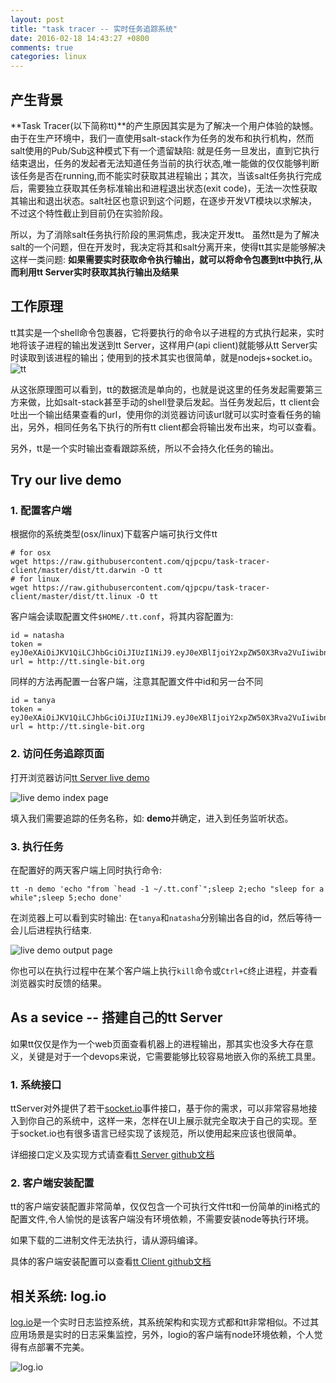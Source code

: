 ```yaml
---
layout: post
title: "task tracer -- 实时任务追踪系统"
date: 2016-02-18 14:43:27 +0800
comments: true
categories: linux
---
```


## 产生背景

**Task Tracer(以下简称tt)**的产生原因其实是为了解决一个用户体验的缺憾。由于在生产环境中，我们一直使用salt-stack作为任务的发布和执行机构，然而salt使用的Pub/Sub这种模式下有一个遗留缺陷: 就是任务一旦发出，直到它执行结束退出，任务的发起者无法知道任务当前的执行状态,唯一能做的仅仅能够判断该任务是否在running,而不能实时获取其进程输出；其次，当该salt任务执行完成后，需要独立获取其任务标准输出和进程退出状态(exit code)，无法一次性获取其输出和退出状态。salt社区也意识到这个问题，在逐步开发VT模块以求解决，不过这个特性截止到目前仍在实验阶段。

所以，为了消除salt任务执行阶段的黑洞焦虑，我决定开发tt。 虽然tt是为了解决salt的一个问题，但在开发时，我决定将其和salt分离开来，使得tt其实是能够解决这样一类问题: **如果需要实时获取命令执行输出，就可以将命令包裹到tt中执行,从而利用tt Server实时获取其执行输出及结果**

<!-- more -->

## 工作原理

tt其实是一个shell命令包裹器，它将要执行的命令以子进程的方式执行起来，实时地将该子进程的输出发送到tt Server，这样用户(api client)就能够从tt Server实时读取到该进程的输出；使用到的技术其实也很简单，就是nodejs+socket.io。
![tt](https://raw.githubusercontent.com/qjpcpu/task-tracer-server/master/snapshots/data-flow.png)

从这张原理图可以看到，tt的数据流是单向的，也就是说这里的任务发起需要第三方来做，比如salt-stack甚至手动的shell登录后发起。当任务发起后，tt client会吐出一个输出结果查看的url，使用你的浏览器访问该url就可以实时查看任务的输出，另外，相同任务名下执行的所有tt client都会将输出发布出来，均可以查看。

另外，tt是一个实时输出查看跟踪系统，所以不会持久化任务的输出。

## Try our live demo

### 1. 配置客户端

根据你的系统类型(osx/linux)下载客户端可执行文件tt

```
# for osx
wget https://raw.githubusercontent.com/qjpcpu/task-tracer-client/master/dist/tt.darwin -O tt
# for linux
wget https://raw.githubusercontent.com/qjpcpu/task-tracer-client/master/dist/tt.linux -O tt
```

客户端会读取配置文件`$HOME/.tt.conf`，将其内容配置为:

```
id = natasha
token = eyJ0eXAiOiJKV1QiLCJhbGciOiJIUzI1NiJ9.eyJ0eXBlIjoiY2xpZW50X3Rva2VuIiwibnMiOiJ0ZXN0IiwiaWF0IjoxNDU1NzgwNDU0LCJleHAiOjE0ODczMzgwNTR9.hk96PzocFTSGogl1evyWa4UGjDpQ4nAWppIMCl6lnlo
url = http://tt.single-bit.org
```

同样的方法再配置一台客户端，注意其配置文件中id和另一台不同

```
id = tanya
token = eyJ0eXAiOiJKV1QiLCJhbGciOiJIUzI1NiJ9.eyJ0eXBlIjoiY2xpZW50X3Rva2VuIiwibnMiOiJ0ZXN0IiwiaWF0IjoxNDU1NzgwNDU0LCJleHAiOjE0ODczMzgwNTR9.hk96PzocFTSGogl1evyWa4UGjDpQ4nAWppIMCl6lnlo
url = http://tt.single-bit.org
```

### 2. 访问任务追踪页面

打开浏览器访问[tt Server live demo](http://tt.single-bit.org/?accessToken=eyJ0eXAiOiJKV1QiLCJhbGciOiJIUzI1NiJ9.eyJ0eXBlIjoiYnJvd3Nlcl90b2tlbiIsIm5zIjoidGVzdCIsImlhdCI6MTQ1NTc4MDQ1NCwiZXhwIjoxNDg3MzM4MDU0fQ.AuhXIVNxk5LYoamU2ziSBqvn0tEqyrszAvsCom3OmgI)

![live demo index page](https://raw.githubusercontent.com/qjpcpu/task-tracer-server/master/snapshots/live-demo-index.png)

填入我们需要追踪的任务名称，如: **demo**并确定，进入到任务监听状态。

### 3. 执行任务

在配置好的两天客户端上同时执行命令:

```
tt -n demo 'echo "from `head -1 ~/.tt.conf`";sleep 2;echo "sleep for a while";sleep 5;echo done'
```

在浏览器上可以看到实时输出: 在`tanya`和`natasha`分别输出各自的id，然后等待一会儿后进程执行结束.

![live demo output page](https://raw.githubusercontent.com/qjpcpu/task-tracer-server/master/snapshots/live-demo-output.png)

你也可以在执行过程中在某个客户端上执行`kill`命令或`Ctrl+C`终止进程，并查看浏览器实时反馈的结果。


## As a sevice -- 搭建自己的tt Server

如果tt仅仅是作为一个web页面查看机器上的进程输出，那其实也没多大存在意义，关键是对于一个devops来说，它需要能够比较容易地嵌入你的系统工具里。

### 1. 系统接口

ttServer对外提供了若干[socket.io](http://socket.io/)事件接口，基于你的需求，可以非常容易地接入到你自己的系统中，这样一来，怎样在UI上展示就完全取决于自己的实现。至于socket.io也有很多语言已经实现了该规范，所以使用起来应该也很简单。

详细接口定义及实现方式请查看[tt Server github文档](https://github.com/qjpcpu/task-tracer-server)

### 2. 客户端安装配置

tt的客户端安装配置非常简单，仅仅包含一个可执行文件tt和一份简单的ini格式的配置文件,令人愉悦的是该客户端没有环境依赖，不需要安装node等执行环境。

如果下载的二进制文件无法执行，请从源码编译。

具体的客户端安装配置可以查看[tt Client github文档](https://github.com/qjpcpu/task-tracer-client)

## 相关系统: log.io

[log.io](http://logio.org/)是一个实时日志监控系统，其系统架构和实现方式都和tt非常相似。不过其应用场景是实时的日志采集监控，另外，logio的客户端有node环境依赖，个人觉得有点部署不完美。

![log.io](http://logio.org/screenshot3.png)
